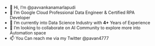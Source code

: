 - 👋 Hi, I’m @pavvankanamarlapudi
- 👀 I’m Google Cloud Professional Data Engineer & Certified RPA Developer
- 🌱 I’m currently into Data Science Industry with **4+** Years of Experience
- 💞️ I’m looking to collaborate on AI Community to explore more into Automation space
- 📫  You Can reach me via my Twitter @pavan4777

<!---
pavvankanamarlapudi/pavvankanamarlapudi is a ✨ special ✨ repository because its `README.md` (this file) appears on your GitHub profile.
You can click the Preview link to take a look at your changes.
--->
